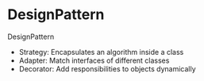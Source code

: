 # DesignPattern
DesignPattern
* Strategy: Encapsulates an algorithm inside a class
* Adapter: Match interfaces of different classes
* Decorator: Add responsibilities to objects dynamically
